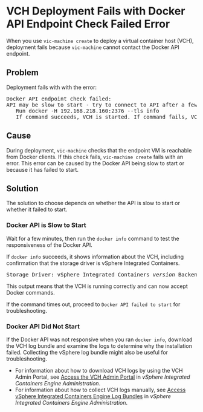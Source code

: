 # VCH Deployment Fails with Docker API Endpoint Check Failed Error #
When you use `vic-machine create` to deploy a virtual container host (VCH), deployment fails because `vic-machine` cannot contact the Docker API endpoint.

## Problem ##

Deployment fails with  with the error:

<pre>
Docker API endpoint check failed:
API may be slow to start - try to connect to API after a few minutes:
   Run docker -H 192.168.218.160:2376 --tls info
   If command succeeds, VCH is started. If command fails, VCH failed to install - see documentation for troubleshooting.
</pre>


## Cause ##

During deployment, `vic-machine` checks that the endpoint VM is reachable from Docker clients. If this check fails, `vic-machine create` fails with an error. This error can be caused by the Docker API being slow to start or because it has failed to start.

## Solution ##

The solution to choose depends on whether the API is slow to start or whether it failed to start.

### Docker API is Slow to Start ###

Wait for a few minutes, then run the `docker info` command to test the responsiveness of the Docker API. 

If `docker info` succeeds, it shows information about the VCH, including confirmation that the storage driver is vSphere Integrated Containers. 
<pre>Storage Driver: vSphere Integrated Containers <i>version</i> Backend Engine</pre> 

This output means that the VCH is running correctly and can now accept Docker commands.

If the command times out, proceed to `Docker API failed to start` for troubleshooting.

### Docker API Did Not Start ###

If the Docker API was not responsive when you ran `docker info`, download the VCH log bundle and examine the logs to determine why the installation failed. Collecting the vSphere log bundle might also be useful for troubleshooting.

- For information about how to download VCH logs by using the VCH Admin Portal, see [Access the VCH Admin Portal](../vic_admin/access_vicadmin.html) in *vSphere Integrated Containers Engine Administration*.
- For information about how to collect VCH logs manually, see [Access vSphere Integrated Containers Engine Log Bundles](../vic_admin/log_bundles.html) in *vSphere Integrated Containers Engine Administration*.